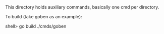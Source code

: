 This directory holds auxiliary commands, basically one cmd per directory.

To build (take goben as an example):

  shell> go build ./cmds/goben
